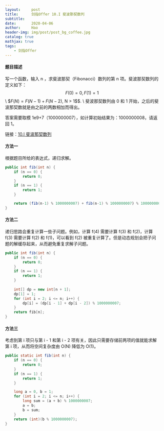 ```yaml
---
layout:     post
title:      剑指Offer 10.I 斐波那契数列
subtitle:   
date:       2020-04-06
author:     Hao
header-img: img/post/post_bg_coffee.jpg
catalog: true
mathjax: true
tags:
    - 剑指Offer
---
```


#### 题目描述

写一个函数，输入 n ，求斐波那契（Fibonacci）数列的第 n 项。斐波那契数列的定义如下：
$$F(0) = 0, F(1) = 1$$ \\
$$F(N) = F(N - 1) + F(N - 2)$, N > 1$$. \\
斐波那契数列由 0 和 1 开始，之后的斐波那契数就是由之前的两数相加而得出。

答案需要取模 1e9+7（1000000007），如计算初始结果为：1000000008，请返回 1。

链接：[10.I 斐波那契数列](https://leetcode-cn.com/problems/fei-bo-na-qi-shu-lie-lcof)

#### 方法一

根据题目所给的表达式，递归求解。

```java
public int fib(int n) {
    if (n == 0) {
        return 0;
    }
    if (n == 1) {
        return 1;
    }

    return (fib(n-1) % 1000000007) + fib(n-1) % 1000000007) % 1000000007;
}
```

#### 方法二

递归思路会重复计算一些子问题。例如，计算 f(4) 需要计算 f(3) 和 f(2)，计算 f(3) 需要计算 f(2) 和 f(1)，可以看到 f(2) 被重复计算了。但是动态规划会把子问题的解缓存起来，从而避免重复求解子问题。

```java
public int fib(int n) {
    if (n == 0) {
        return 0;
    }
    if (n == 1) {
        return 1;
    }
    
    int[] dp = new int[n + 1];
    dp[1] = 1;
    for (int i = 2; i <= n; i++) {
        dp[i] = (dp[i - 1] + dp[i - 2]) % 1000000007;
    }
    return fib[n];
}
```

#### 方法三

考虑到第 i 项只与第 i - 1 和第 i - 2 项有关，因此只需要存储前两项的值就能求解第 i 项，从而将空间复杂度由 O(N) 降低为 O(1)。

```java
public static int fib(int n) {
    if (n == 0) {
        return 0;
    }
    if (n == 1) {
        return 1;
    }

    long a = 0, b = 1;
    for (int i = 2; i <= n; i++) {
        long sum = (a + b) % 1000000007;
        a = b;
        b = sum;
    }
    return (int)(b % 1000000007);
}
```
